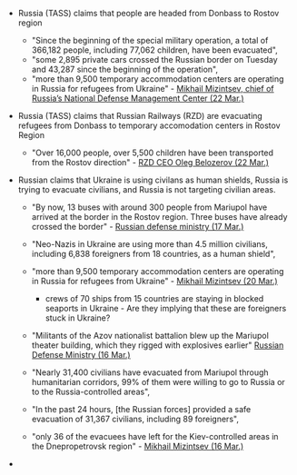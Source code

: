 * Russia (TASS) claims that people are headed from Donbass to Rostov region
  * "Since the beginning of the special military operation, a total of 366,182 people, including 77,062 children, have been evacuated",
  * "some 2,895 private cars crossed the Russian border on Tuesday and 43,287 since the beginning of the operation",
  * "more than 9,500 temporary accommodation centers are operating in Russia for refugees from Ukraine" - [Mikhail Mizintsev, chief of Russia’s National Defense Management Center (22 Mar.)](https://tass.com/society/1425943)

* Russia (TASS) claims that Russian Railways (RZD) are evacuating refugees from Donbass to temporary accomodation centers in Rostov Region
  * "Over 16,000 people, over 5,500 children have been transported from the Rostov direction" - [RZD CEO Oleg Belozerov (22 Mar.)](https://tass.com/society/1425911)

* Russian claims that Ukraine is using civilans as human shields, Russia is trying to evacuate civilians, and Russia is not targeting civilian areas.
  * "By now, 13 buses with around 300 people from Mariupol have arrived at the border in the Rostov region. Three buses have already crossed the border" - [Russian defense ministry (17 Mar.)](https://tass.com/defense/1423377)
  * "Neo-Nazis in Ukraine are using more than 4.5 million civilians, including 6,838 foreigners from 18 countries, as a human shield",
  * "more than 9,500 temporary accommodation centers are operating in Russia for refugees from Ukraine" - [Mikhail Mizintsev (20 Mar.)](https://tass.com/defense/1424849)
    * crews of 70 ships from 15 countries are staying in blocked seaports in Ukraine - Are they implying that these are foreigners stuck in Ukraine?

  * "Militants of the Azov nationalist battalion blew up the Mariupol theater building, which they rigged with explosives earlier" [Russian Defense Ministry (16 Mar.)](https://tass.com/world/1423275)

  * "Nearly 31,400 civilians have evacuated from Mariupol through humanitarian corridors, 99% of them were willing to go to Russia or to the Russia-controlled areas",
  * "In the past 24 hours, [the Russian forces] provided a safe evacuation of 31,367 civilians, including 89 foreigners",
  * "only 36 of the evacuees have left for the Kiev-controlled areas in the Dnepropetrovsk region" - [Mikhail Mizintsev (16 Mar.)](https://tass.com/defense/1423321)

* 